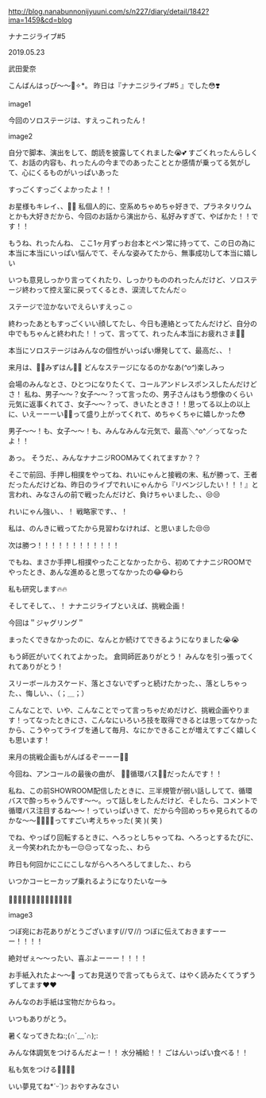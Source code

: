 http://blog.nanabunnonijyuuni.com/s/n227/diary/detail/1842?ima=1459&cd=blog






ナナニジライブ#5

2019.05.23

武田愛奈




こんばんはっぴ〜〜🌙✧︎*。
昨日は『ナナニジライブ#5 』でした😳❣️


image1








今回のソロステージは、すえっこれったん！


image2




自分で脚本、演出をして、朗読を披露してくれました😭💕
すごくれったんらしくて、お話の内容も、れったんの今までのあったこととか感情が乗ってる気がして、心にくるものがいっぱいあった

すっごくすっごくよかったよ！！


お星様もキレイ、、🌟🌟
私個人的に、空系めちゃめちゃ好きで、プラネタリウムとかも大好きだから、今回のお話から演出から、私好みすぎて、やばかた！！です！！





もうね、れったんね、
ここ1ヶ月ずっお台本とペン常に持ってて、この日の為に本当に本当にいっぱい悩んでて、そんな姿みてたから、無事成功して本当に嬉しい





いつも意見しっかり言ってくれたり、しっかりもののれったんだけど、ソロステージ終わって控え室に戻ってくるとき、涙流してたんだ☺️

ステージで泣かないでえらいすえっこ☺️

終わったあともすっごくいい顔してたし、今日も連絡とってたんだけど、自分の中でもちゃんと終われた！！って、言ってて、れったん本当にお疲れさま🌟🌟





本当にソロステージはみんなの個性がいっぱい爆発してて、最高だ、、！

来月は、🧡🧡みずはん🧡🧡
どんなステージになるのかなあ(*^o^*)楽しみっ








会場のみんなとさ、ひとつになりたくて、コールアンドレスポンスしたんだけどさ！
私ね、男子〜〜？女子〜〜？って言ったの、男子さんはもう想像のくらい元気に返事くれてさ、女子〜〜？って、きいたときさ！！思ってる以上の以上に、いえーーーい💛💛って盛り上がってくれて、めちゃくちゃに嬉しかった😳

男子〜〜！も、女子〜〜！も、みんなみんな元気で、最高＼^o^／ってなったよ！！







あっ。
そうだ、、みんなナナニジROOMみてくれてますか？？

そこで前回、手押し相撲をやってね、れいにゃんと接戦の末、私が勝って、王者だったんだけどね、昨日のライブでれいにゃんから『リベンジしたい！！！』と言われ、みなさんの前で戦ったんだけど、負けちゃいました、、😒😒

れいにゃん強い、、！
戦略家です、、！

私は、のんきに戦ってたから見習わなければ、と思いました😒😒

次は勝つ！！！！！！！！！！！！



でもね、まさか手押し相撲やったことなかったから、初めてナナニジROOMでやったとき、あんな進めると思ってなかったの😂😂わら



私も研究します🔥🔥







そしてそして、、！
ナナニジライブといえば、挑戦企画！

今回は＂ジャグリング＂

まったくできなかったのに、なんとか続けてできるようになりました😭😭

もう師匠がいてくれてよかった。
倉岡師匠ありがとう！
みんなを引っ張ってくれてありがとう！

スリーボールカスケード、落とさないでずっと続けたかった、、落としちゃった、、悔しい、、（；＿；）




こんなことで、いや、こんなことでって言っちゃだめだけど、挑戦企画やります！ってなったときにさ、こんなにいろいろ技を取得できるとは思ってなかったから、こうやってライブを通して毎月、なにかできることが増えてすごく嬉しくも思います！



来月の挑戦企画もがんばるぞーーー💪🏻











今回ね、アンコールの最後の曲が、
🚌🌸循環バス🌸🚌だったんです！！


私ね、この前SHOWROOM配信したときに、三半規管が弱い話ししてて、循環バスで酔っちゃうんです〜〜。って話しをしたんだけど、そしたら、コメントで循環バス注目するね〜〜！っていっぱいきて、だから今回めっちゃ見られてるのかな〜〜👀👀👀👀ってすごい考えちゃった( 笑 )( 笑 )


でね、やっぱり回転するときに、へろっとしちゃってね、へろっとするたびに、えー今笑われたかもー😔😔ってなった、、わら


昨日も何回かにこにこしながらへろへろしてました、、わら






いつかコーヒーカップ乗れるようになりたいなー☕️





🌷🌷🌷🌷🌷🌷🌷🌷🌷🌷🌷🌷🌷🌷

image3



つぼ宛にお花ありがとうございます(//∇//)
つぼに伝えておきますーーー！！！！

絶対ぜぇ〜〜ったい、喜ぶよーーー！！！！






お手紙入れたよ〜〜🥰
ってお見送りで言ってもらえて、はやく読みたくてうずうずしてます❤️❤️

みんなのお手紙は宝物だからねっ。

いつもありがとう。














暑くなってきたね:;(∩´﹏`∩);:

みんな体調気をつけるんだよー！！
水分補給！！
ごはんいっぱい食べる！！

私も気をつける✌🏻✌🏻



いい夢見てね*ˊᵕˋ)੭
おやすみなさい 